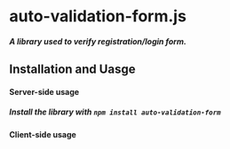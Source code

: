 # auto-validation-form.js
##### A library used to verify registration/login form.

## Installation and Uasge 

#### Server-side usage
##### Install the library with ```npm install auto-validation-form```
#### Client-side usage


